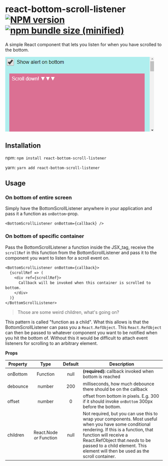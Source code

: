 # react-bottom-scroll-listener [![NPM version](https://img.shields.io/npm/v/react-bottom-scroll-listener.svg?style=flat)](https://www.npmjs.com/package/react-bottom-scroll-listener) [![npm bundle size (minified)](https://img.shields.io/bundlephobia/minzip/react-bottom-scroll-listener.svg)](https://github.com/karl-run/react-bottom-scroll-listener)

A simple React component that lets you listen for when you have scrolled to the bottom.

![Example](./example.gif)

## Installation

npm:
`npm install react-bottom-scroll-listener`

yarn:
`yarn add react-bottom-scroll-listener`

## Usage

### On bottom of entire screen

Simply have the BottomScrollListener anywhere in your application and pass it a function as `onBottom`-prop.

```
<BottomScrollListener onBottom={callback} />
```

### On bottom of specific container

Pass the BottomScrollListener a function inside the JSX_tag, receive the `scrollRef` in this function from the BottomScrollListener
and pass it to the component you want to listen for a scroll event on.

```
<BottomScrollListener onBottom={callback}>
  {scrollRef => (
    <div ref={scrollRef}>
      Callback will be invoked when this container is scrolled to bottom.
    </div>
  )}
</BottomScrollListener>
```

> Those are some weird children, what's going on?

This pattern is called "function as a child". What this allows is that the BottomScrollListener can pass you a `React.RefObject`. This
`React.RefObject` can then be passed to whatever component you want to be notified when you hit the bottom of. Without this it would be
difficult to attach event listeners for scrolling to an arbitrary element.

**Props**

| Property |           Type           | Default | Description                                                                                                                                                                                                                                                                                 |
| -------- | :----------------------: | :-----: | ------------------------------------------------------------------------------------------------------------------------------------------------------------------------------------------------------------------------------------------------------------------------------------------- |
| onBottom |         Function         |  null   | **(required):** callback invoked when bottom is reached                                                                                                                                                                                                                                     |
| debounce |          number          |   200   | milliseconds, how much debounce there should be on the callback                                                                                                                                                                                                                             |
| offset   |          number          |    0    | offset from bottom in pixels. E.g. 300 if it should invoke `onBottom` 300px before the bottom.                                                                                                                                                                                              |
| children | React.Node _or_ Function |  null   | Not required, but you can use this to wrap your components. Most useful when you have some conditional rendering. If this is a function, that function will receive a React.RefObject that _needs_ to be passed to a child element. This element will then be used as the scroll container. |
